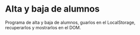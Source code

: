# Alta y baja de alumnos
Programa de alta y baja de alumnos, guarlos en el LocalStorage, recuperarlos y mostrarlos en el DOM. 

